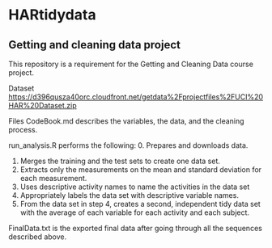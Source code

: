 # HARtidydata
## Getting and cleaning data project

This repository is a requirement for the Getting and Cleaning Data course project. 

Dataset
https://d396qusza40orc.cloudfront.net/getdata%2Fprojectfiles%2FUCI%20HAR%20Dataset.zip

Files
CodeBook.md describes the variables, the data, and the cleaning process.

run_analysis.R performs the following: 
0. Prepares and downloads data.
1. Merges the training and the test sets to create one data set.
2. Extracts only the measurements on the mean and standard deviation for each measurement.
3. Uses descriptive activity names to name the activities in the data set
4. Appropriately labels the data set with descriptive variable names.
5. From the data set in step 4, creates a second, independent tidy data set with the average of each variable for each activity and each subject.

FinalData.txt is the exported final data after going through all the sequences described above.

